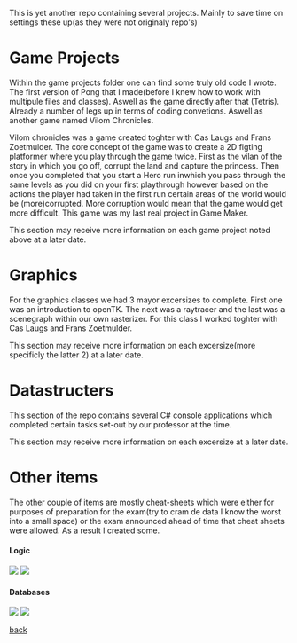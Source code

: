 This is yet another repo containing several projects. Mainly to save time on settings these up(as they were not originaly repo's)

# [](#header-1)Game Projects
Within the game projects folder one can find some truly old code I wrote. The first version of Pong that I made(before I knew how to work with multipule files and classes). Aswell as the game directly after that (Tetris). Already a number of legs up in terms of coding convetions. Aswell as another game named Vilom Chronicles. 

Vilom chronicles was a game created toghter with Cas Laugs and Frans Zoetmulder. The core concept of the game was to create a 2D figting platformer where you play through the game twice. First as the vilan of the story in which you go off, corrupt the land and capture the princess. Then once you completed that you start a Hero run inwhich you pass through the same levels as you did on your first playthrough however based on the actions the player had taken in the first run certain areas of the world would be (more)corrupted. More corruption would mean that the game would get more difficult. This game was my last real project in Game Maker.

This section may receive more information on each game project noted above at a later date.

# [](#header-1)Graphics
For the graphics classes we had 3 mayor excersizes to complete. First one was an introduction to openTK. The next was a raytracer and the last was a scenegraph within our own rasterizer. For this class I worked toghter with Cas Laugs and Frans Zoetmulder.

This section may receive more information on each excersize(more specificly the latter 2) at a later date.

# [](#header-1)Datastructers
This section of the repo contains several C# console applications which completed certain tasks set-out by our professor at the time.

This section may receive more information on each excersize at a later date.

# [](#header-1)Other items
The other couple of items are mostly cheat-sheets which were either for purposes of preparation for the exam(try to cram de data I know the worst into a small space) or the exam announced ahead of time that cheat sheets were allowed. As a result I created some.

#### [](#header-4)Logic
![](Logica/Voorkant%20cheat%20sheet.png)
![](Logica/Cheat%20sheat%20backside.png)

#### [](#header-4)Databases
![](Database/Cheat%20sheet%20images/Cheat-sheat-front.png)
![](Database/Cheat%20sheet%20images/Cheat-sheat-back.png)

[back](https://tdsrock.github.io/Projects)
